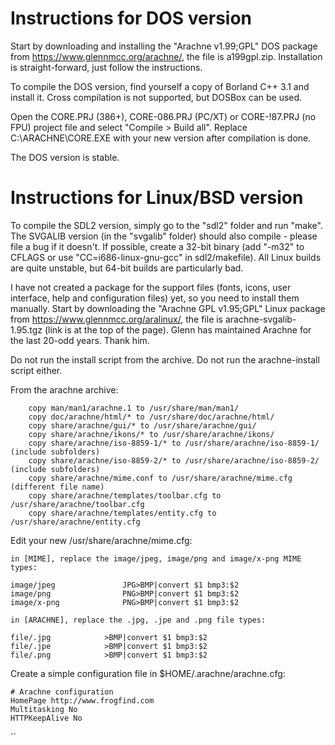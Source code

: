 #  Instructions for DOS version

Start by downloading and installing the "Arachne v1.99;GPL" DOS package from https://www.glennmcc.org/arachne/, the file is a199gpl.zip. Installation is straight-forward, just follow the instructions.

To compile the DOS version, find yourself a copy of Borland C++ 3.1 and install it. Cross compilation is not supported, but DOSBox can be used.

Open the CORE.PRJ (386+), CORE-086.PRJ (PC/XT) or CORE-!87.PRJ (no FPU) project file and select "Compile > Build all". Replace C:\ARACHNE\CORE.EXE with your new version after compilation is done.

The DOS version is stable.

# Instructions for Linux/BSD version

To compile the SDL2 version, simply go to the "sdl2" folder and run "make". The SVGALIB version (in the "svgalib" folder) should also compile - please file a bug if it doesn't. If possible, create a 32-bit binary (add "-m32" to CFLAGS or use "CC=i686-linux-gnu-gcc" in sdl2/makefile). All Linux builds are quite unstable, but 64-bit builds are particularly bad.

I have not created a package for the support files (fonts, icons, user interface, help and configuration files) yet, so you need to install them manually. Start by downloading the "Arachne GPL v1.95;GPL" Linux package from https://www.glennmcc.org/aralinux/, the file is arachne-svgalib-1.95.tgz (link is at the top of the page). Glenn has maintained Arachne for the last 20-odd years. Thank him.

Do not run the install script from the archive. Do not run the arachne-install script either.

From the arachne archive:
```
    copy man/man1/arachne.1 to /usr/share/man/man1/
    copy doc/arachne/html/* to /usr/share/doc/arachne/html/
    copy share/arachne/gui/* to /usr/share/arachne/gui/
    copy share/arachne/ikons/* to /usr/share/arachne/ikons/
    copy share/arachne/iso-8859-1/* to /usr/share/arachne/iso-8859-1/ (include subfolders)
    copy share/arachne/iso-8859-2/* to /usr/share/arachne/iso-8859-2/ (include subfolders)
    copy share/arachne/mime.conf to /usr/share/arachne/mime.cfg (different file name)
    copy share/arachne/templates/toolbar.cfg to /usr/share/arachne/toolbar.cfg
    copy share/arachne/templates/entity.cfg to /usr/share/arachne/entity.cfg
```

Edit your new /usr/share/arachne/mime.cfg:

    in [MIME], replace the image/jpeg, image/png and image/x-png MIME types:

```
image/jpeg               JPG>BMP|convert $1 bmp3:$2
image/png                PNG>BMP|convert $1 bmp3:$2
image/x-png              PNG>BMP|convert $1 bmp3:$2
```
    in [ARACHNE], replace the .jpg, .jpe and .png file types:
```
file/.jpg            >BMP|convert $1 bmp3:$2
file/.jpe            >BMP|convert $1 bmp3:$2
file/.png            >BMP|convert $1 bmp3:$2
```

Create a simple configuration file in $HOME/.arachne/arachne.cfg:
```
# Arachne configuration
HomePage http://www.frogfind.com
Multitasking No
HTTPKeepAlive No
```
``
